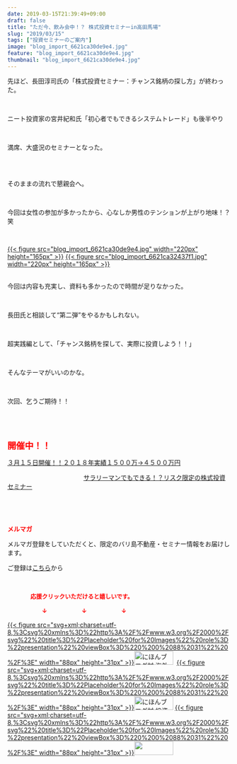 ```yaml
---
date: 2019-03-15T21:39:49+09:00
draft: false
title: "ただ今、飲み会中！？ 株式投資セミナーin高田馬場"
slug: "2019/03/15"
tags: ["投資セミナーのご案内"]
image: "blog_import_6621ca30de9e4.jpg"
feature: "blog_import_6621ca30de9e4.jpg"
thumbnail: "blog_import_6621ca30de9e4.jpg"
---
```

<p>先ほど、長田淳司氏の「株式投資セミナー：チャンス銘柄の探し方」が終わった。</p><p> </p><p>ニート投資家の宮井紀和氏「初心者でもできるシステムトレード」も後半やり</p><p> </p><p>満席、大盛況のセミナーとなった。</p><p> </p><p><br/>そのままの流れで懇親会へ。</p><p> </p><p>今回は女性の参加が多かったから、心なしか男性のテンションが上がり地味！？笑</p><p> </p><p><a href="blog_import_6621ca30de9e4.jpg">{{< figure src="blog_import_6621ca30de9e4.jpg" width="220px" height="165px" >}}</a> <a href="blog_import_6621ca32437f1.jpg">{{< figure src="blog_import_6621ca32437f1.jpg" width="220px" height="165px" >}}</a></p><p><br/>今回は内容も充実し、資料も多かったので時間が足りなかった。</p><p> </p><p>長田氏と相談して“第二弾”をやるかもしれない。</p><p> </p><p>超実践編として、「チャンス銘柄を探して、実際に投資しよう！！」</p><p> </p><p>そんなテーマがいいのかな。</p><p> </p><p>次回、乞うご期待！！</p><p> </p><p> </p><p><span style="font-size: 1.4em;"><span style="font-weight: bold;"><span style="color: rgb(255, 0, 0);">開催中！！</span></span></span></p><p><a href="https://ameblo.jp/baliclub/entry-12439962299.html" target="_blank">３月１５日開催！！</a><a href="https://ameblo.jp/baliclub/entry-12439962299.html" target="_blank">２０１８年実績１５００万→４５００万円</a>           </p><p>　　　　　　　　　　　　 <a href="https://ameblo.jp/baliclub/entry-12439962299.html" target="_blank">サラリーマンでもできる！？リスク限定の株式投資セミナー</a></p><p> </p><p> </p><p><span style="font-weight: bold;"><span style="color: rgb(255, 0, 0);">メルマガ</span></span></p><p>メルマガ登録をしていただくと、限定のバリ島不動産・セミナー情報をお届けします。</p><p>ご登録は<a href="f9eeVI" target="_blank">こちら</a>から</p><p style="text-align: center;"> </p><p><font color="#ff0000" size="2"><strong>　　　　応援クリックいただけると嬉しいです。</strong></font></p><p><font color="#ff0000" size="2"><strong>　　　　　　↓　　　　　　↓　　　　　　↓</strong></font></p><p><a href="ranking.html?p_cid=01260127" id="&amp;blogmura_banner">{{< figure src="svg+xml;charset=utf-8,%3Csvg%20xmlns%3D%22http%3A%2F%2Fwww.w3.org%2F2000%2Fsvg%22%20title%3D%22Placeholder%20for%20Images%22%20role%3D%22presentation%22%20viewBox%3D%220%200%2088%2031%22%20%2F%3E" width="88px" height="31px" >}}<noscript><img alt="にほんブログ村 海外生活ブログ バリ島情報へ" border="0" height="31" src="//overseas.blogmura.com/bali/img/bali88_31.gif" width="88"></noscript></a>  <a href="ranking.html?p_cid=01260127" id="&amp;blogmura_banner">{{< figure src="svg+xml;charset=utf-8,%3Csvg%20xmlns%3D%22http%3A%2F%2Fwww.w3.org%2F2000%2Fsvg%22%20title%3D%22Placeholder%20for%20Images%22%20role%3D%22presentation%22%20viewBox%3D%220%200%2088%2031%22%20%2F%3E" width="88px" height="31px" >}}<noscript><img alt="にほんブログ村 投資ブログ 不動産投資へ" border="0" height="31" src="//investment.blogmura.com/hudousantoushi/img/hudousantoushi88_31.gif" width="88"></noscript></a> <a href="link.php?1804582" title="人気ブログランキングへ">{{< figure src="svg+xml;charset=utf-8,%3Csvg%20xmlns%3D%22http%3A%2F%2Fwww.w3.org%2F2000%2Fsvg%22%20title%3D%22Placeholder%20for%20Images%22%20role%3D%22presentation%22%20viewBox%3D%220%200%2088%2031%22%20%2F%3E" width="88px" height="31px" >}}<noscript><img border="0" height="31" src="https://blog.with2.net/img/banner/banner_22.gif" width="88"></noscript></a></p><p> </p>

